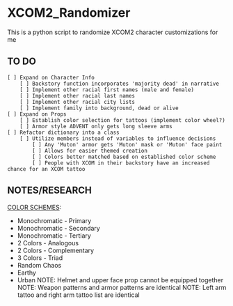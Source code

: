 # XCOM2_Randomizer
This is a python script to randomize XCOM2 character customizations for me

## TO DO
	[ ] Expand on Character Info
    	[ ] Backstory function incorporates 'majority dead' in narrative
    	[ ] Implement other racial first names (male and female)
    	[ ] Implement other racial last names
    	[ ] Implement other racial city lists
    	[ ] Implement family into background, dead or alive
    [ ] Expand on Props
    	[ ] Establish color selection for tattoos (implement color wheel?)
    	[ ] Armor style ADVENT only gets long sleeve arms
    [ ] Refactor dictionary into a class
    	[ ] Utilize members instead of variables to influence decisions
    		[ ] Any 'Muton' armor gets 'Muton' mask or 'Muton' face paint
    		[ ] Allows for easier themed creation
    		[ ] Colors better matched based on established color scheme
    		[ ] People with XCOM in their backstory have an increased chance for an XCOM tattoo

## NOTES/RESEARCH
[COLOR SCHEMES](http://www.hgtv.com/design/decorating/design-101/color-wheel-primer):
  * Monochromatic - Primary
  * Monochromatic - Secondary
  * Monochromatic - Tertiary
  * 2 Colors - Analogous
  * 2 Colors - Complementary
  * 3 Colors - Triad
  * Random Chaos
  * Earthy
  * Urban
NOTE:  Helmet and upper face prop cannot be equipped together
NOTE:  Weapon patterns and armor patterns are identical
NOTE:  Left arm tattoo and right arm tattoo list are identical
